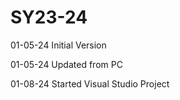 # SY23-24
01-05-24 Initial Version

01-05-24 Updated from PC

01-08-24 Started Visual Studio Project
